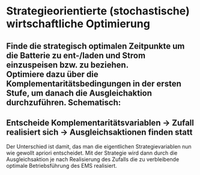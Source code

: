 # Strategieorientierte (stochastische) wirtschaftliche Optimierung

Finde die strategisch optimalen Zeitpunkte um die Batterie zu ent-/laden und Strom einzuspeisen bzw. zu beziehen.   
Optimiere dazu über die Komplementaritätsbedingungen in der ersten Stufe, um danach die Ausgleichaktion durchzuführen. Schematisch:
---
Entscheide Komplementaritätsvariablen -> Zufall realisiert sich -> Ausgleichsaktionen finden statt
---
Der Unterschied ist damit, das man die eigentlichen Strategievariablen nun wie gewollt apriori entscheidet. Mit der Strategie wird dann durch die Ausgleichsaktion
je nach Realisierung des Zufalls die zu verbleibende optimale Betriebsführung des EMS realisiert.